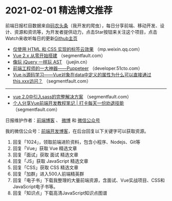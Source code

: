 # 2021-02-01 精选博文推荐

前端日报栏目数据来自[码农头条](https://toutiao.qdkfweb.cn/)（我开发的爬虫），每日分享前端、移动开发、设计、资源和资讯等，为开发者提供动力，点击Star按钮来关注这个项目，点击Watch来收听每日的更新[Github主页](https://github.com/kujian/frontendDaily)
* [仅使用 HTML 和 CSS 实现的标签云效果](https://mp.weixin.qq.com/s/6608S_jwINLYnSI_NPxacA) （mp.weixin.qq.com）
* [Vue 2.x 从零开始搭建](https://segmentfault.com/a/1190000039138044) （segmentfault.com）
* [像玩 jQuery 一样玩 AST](https://juejin.cn/post/6923936548027105293) （juejin.cn）
* [前端工程师的一大神器——Puppeteer](https://developer.51cto.com/art/202101/643867.htm) （developer.51cto.com）
* [Vue.js源码学习——Vue对象在data中定义的属性为什么可以直接通过this.xxx访问？](https://segmentfault.com/a/1190000039138096) （segmentfault.com）

***
* [vue 2.0中引入sass的完整解决方案](https://segmentfault.com/a/1190000039137651) （segmentfault.com）
* [个人分享Vue前端开发教程笔记 | 打卡每天一份劝退技能](https://segmentfault.com/a/1190000039138283) （segmentfault.com）

日报维护作者：[前端博客](https://qdkfweb.cn/) 、 [微博](http://weibo.com/kujian) 和 [微信公众号](https://open.weixin.qq.com/qr/code?username=caibaojian_com)

我的微信公众号：[前端开发博客](https://open.weixin.qq.com/qr/code?username=caibaojian_com)，在后台回复以下关键字可以获取资源。

1. 回复「1024」，领取前端进阶资料，包含小程序、Nodejs、Git等
2. 回复「Vue」获取 Vue 精选文章
3. 回复「面试」获取 面试 精选文章
4. 回复「JS」获取 JavaScript 精选文章
5. 回复「CSS」获取 CSS 精选文章
6. 回复「加群」进入500人前端精英群
7. 回复「电子书」下载我整理的大量前端资源，含面试、Vue实战项目、CSS和JavaScript电子书等。
8. 回复「知识点」下载高清JavaScript知识点图谱